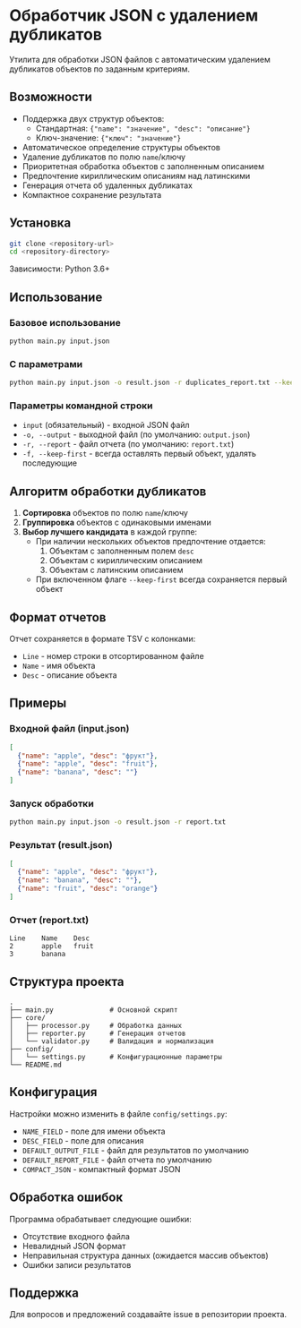 # Обработчик JSON с удалением дубликатов

Утилита для обработки JSON файлов с автоматическим удалением дубликатов объектов по заданным критериям.

## Возможности

- Поддержка двух структур объектов:
  - Стандартная: `{"name": "значение", "desc": "описание"}`
  - Ключ-значение: `{"ключ": "значение"}`
- Автоматическое определение структуры объектов
- Удаление дубликатов по полю `name`/ключу
- Приоритетная обработка объектов с заполненным описанием
- Предпочтение кириллическим описаниям над латинскими
- Генерация отчета об удаленных дубликатах
- Компактное сохранение результата

## Установка

```bash
git clone <repository-url>
cd <repository-directory>
```

Зависимости: Python 3.6+

## Использование

### Базовое использование

```bash
python main.py input.json
```

### С параметрами

```bash
python main.py input.json -o result.json -r duplicates_report.txt --keep-first
```

### Параметры командной строки

- `input` (обязательный) - входной JSON файл
- `-o, --output` - выходной файл (по умолчанию: `output.json`)
- `-r, --report` - файл отчета (по умолчанию: `report.txt`)
- `-f, --keep-first` - всегда оставлять первый объект, удалять последующие

## Алгоритм обработки дубликатов

1. **Сортировка** объектов по полю `name`/ключу
2. **Группировка** объектов с одинаковыми именами
3. **Выбор лучшего кандидата** в каждой группе:
   - При наличии нескольких объектов предпочтение отдается:
     1. Объектам с заполненным полем `desc`
     2. Объектам с кириллическим описанием
     3. Объектам с латинским описанием
   - При включенном флаге `--keep-first` всегда сохраняется первый объект

## Формат отчетов

Отчет сохраняется в формате TSV с колонками:
- `Line` - номер строки в отсортированном файле
- `Name` - имя объекта
- `Desc` - описание объекта

## Примеры

### Входной файл (input.json)
```json
[
  {"name": "apple", "desc": "фрукт"},
  {"name": "apple", "desc": "fruit"},
  {"name": "banana", "desc": ""}
]
```

### Запуск обработки
```bash
python main.py input.json -o result.json -r report.txt
```

### Результат (result.json)
```json
[
  {"name": "apple", "desc": "фрукт"},
  {"name": "banana", "desc": ""},
  {"name": "fruit", "desc": "orange"}
]
```

### Отчет (report.txt)
```
Line    Name    Desc
2       apple   fruit
3       banana  
```

## Структура проекта

```
.
├── main.py              # Основной скрипт
├── core/
│   ├── processor.py     # Обработка данных
│   ├── reporter.py      # Генерация отчетов
│   └── validator.py     # Валидация и нормализация
├── config/
│   └── settings.py      # Конфигурационные параметры
└── README.md
```

## Конфигурация

Настройки можно изменить в файле `config/settings.py`:

- `NAME_FIELD` - поле для имени объекта
- `DESC_FIELD` - поле для описания
- `DEFAULT_OUTPUT_FILE` - файл для результатов по умолчанию
- `DEFAULT_REPORT_FILE` - файл отчета по умолчанию
- `COMPACT_JSON` - компактный формат JSON

## Обработка ошибок

Программа обрабатывает следующие ошибки:
- Отсутствие входного файла
- Невалидный JSON формат
- Неправильная структура данных (ожидается массив объектов)
- Ошибки записи результатов

## Поддержка

Для вопросов и предложений создавайте issue в репозитории проекта.
